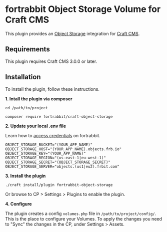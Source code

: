 fortrabbit Object Storage Volume for Craft CMS
==============================================

This plugin provides an [Object Storage](https://help.fortrabbit.com/object-storage) integration for [Craft CMS](https://craftcms.com/).


## Requirements

This plugin requires Craft CMS 3.0.0 or later.


## Installation

To install the plugin, follow these instructions.


**1. Intall the plugin via composer**

```
cd /path/to/project

composer require fortrabbit/craft-object-storage
```

**2. Update your local .env file** 

Learn how to [access credentials](https://help.fortrabbit.com/object-storage#toc-obtaining-credentials) on fortrabbit.

```
OBJECT_STORAGE_BUCKET="(YOUR_APP_NAME)"
OBJECT_STORAGE_HOST="(YOUR_APP_NAME).objects.frb.io"
OBJECT_STORAGE_KEY="(YOUR_APP_NAME)"
OBJECT_STORAGE_REGION="(us-east-1|eu-west-1)"
OBJECT_STORAGE_SECRET="(OBJECT_STORAGE_SECRET)"
OBJECT_STORAGE_SERVER="objects.(us1|eu2).frbit.com"
```

**3. Install the plugin**
```
./craft install/plugin fortrabbit-object-storage
```

Or browse to  CP > Settings > Plugins to enable the plugin.


**4. Configure**

The plugin creates a config `volumes.php` file in `/path/to/project/config/`. This is the place to configure your Volumes.
To apply the changes you need to "Sync" the changes in the CP, under Settings > Assets.


